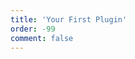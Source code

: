 ```yaml
---
title: 'Your First Plugin'
order: -99
comment: false
---
```


<ExclusivePage path="files/tutorials/first-plugin.md" />
